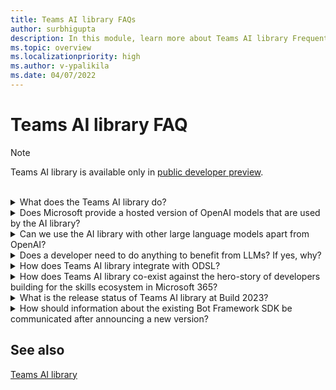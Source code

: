 ```yaml
---
title: Teams AI library FAQs
author: surbhigupta
description: In this module, learn more about Teams AI library Frequently Asked Questions.
ms.topic: overview
ms.localizationpriority: high
ms.author: v-ypalikila
ms.date: 04/07/2022
---
```


# Teams AI library FAQ

> [!NOTE]
>
> Teams AI library is available only in [public developer preview](~/resources/dev-preview/developer-preview-intro.md).

<br>
<details>
<summary>What does the Teams AI library do?</summary>

Teams AI library provides abstractions for you to build robust applications that utilize OpenAI large language model (LLM)s.

</details>

<details>
<summary>Does Microsoft provide a hosted version of OpenAI models that are used by the AI library?</summary>

No, you need to have your large language model (LLM)s, hosted in Azure OpenAI or elsewhere.

</details>

<details>
<summary>Can we use the AI library with other large language models apart from OpenAI?</summary>

Yes, it's possible to use Teams AI library with other large language model (LLM)s.

</details>

<details>
<summary>Does a developer need to do anything to benefit from LLMs? If yes, why?</summary>

Yes, Teams AI library provides abstractions to simplify utilization of large language model (LLM)s in conversational applications. However, you (developer) must tweak the prompts, topic filters, and actions depending upon your scenarios.

</details>

<details>
<summary> How does Teams AI library integrate with ODSL? </summary>

The two are independent and can't be integrated.

</details>

<details>
<summary> How does Teams AI library co-exist against the hero-story of developers building for the skills ecosystem in Microsoft 365?</summary>

Teams AI library story is targeted towards Pro-developers and separate from the hero-story around skills ecosystem in Microsoft 365.

</details>

<details>
<summary>  What is the release status of Teams AI library at Build 2023?</summary>

Teams AI library is available in public preview at Build 2023.

</details>

<details>
<summary> How should information about the existing Bot Framework SDK be communicated after announcing a new version? </summary>

Teams AI library works alongside the existing Bot Framework SDK and isn't a replacement.

</details>

## See also

[Teams AI library](teams-conversation-ai-overview.md)
